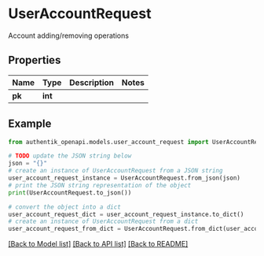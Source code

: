 # UserAccountRequest

Account adding/removing operations

## Properties

Name | Type | Description | Notes
------------ | ------------- | ------------- | -------------
**pk** | **int** |  | 

## Example

```python
from authentik_openapi.models.user_account_request import UserAccountRequest

# TODO update the JSON string below
json = "{}"
# create an instance of UserAccountRequest from a JSON string
user_account_request_instance = UserAccountRequest.from_json(json)
# print the JSON string representation of the object
print(UserAccountRequest.to_json())

# convert the object into a dict
user_account_request_dict = user_account_request_instance.to_dict()
# create an instance of UserAccountRequest from a dict
user_account_request_from_dict = UserAccountRequest.from_dict(user_account_request_dict)
```
[[Back to Model list]](../README.md#documentation-for-models) [[Back to API list]](../README.md#documentation-for-api-endpoints) [[Back to README]](../README.md)


